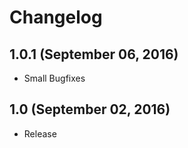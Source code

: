# Changelog

## 1.0.1 (September 06, 2016)

- Small Bugfixes

## 1.0 (September 02, 2016)

- Release